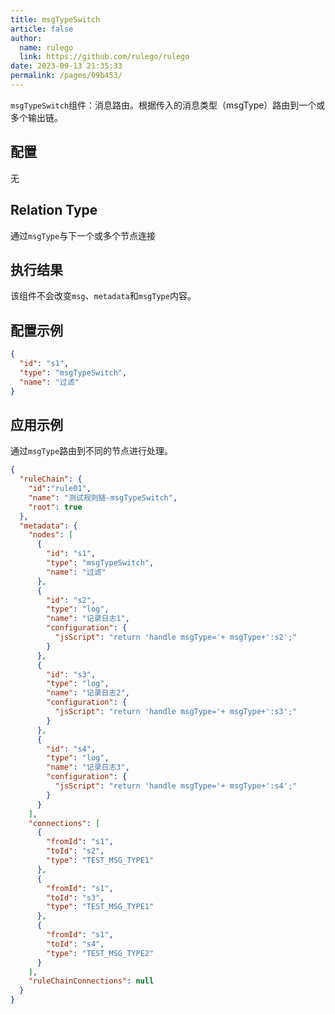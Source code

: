 ```yaml
---
title: msgTypeSwitch
article: false
author: 
  name: rulego
  link: https://github.com/rulego/rulego
date: 2023-09-13 21:35:33
permalink: /pages/09b453/
---
```


`msgTypeSwitch`组件：消息路由。根据传入的消息类型（msgType）路由到一个或多个输出链。

## 配置

无

## Relation Type

通过`msgType`与下一个或多个节点连接

## 执行结果

该组件不会改变`msg`、`metadata`和`msgType`内容。

## 配置示例

```json
{
  "id": "s1",
  "type": "msgTypeSwitch",
  "name": "过滤"
}
```

## 应用示例

通过`msgType`路由到不同的节点进行处理。
```json
{
  "ruleChain": {
    "id":"rule01",
    "name": "测试规则链-msgTypeSwitch",
    "root": true
  },
  "metadata": {
    "nodes": [
      {
        "id": "s1",
        "type": "msgTypeSwitch",
        "name": "过滤"
      },
      {
        "id": "s2",
        "type": "log",
        "name": "记录日志1",
        "configuration": {
          "jsScript": "return 'handle msgType='+ msgType+':s2';"
        }
      },
      {
        "id": "s3",
        "type": "log",
        "name": "记录日志2",
        "configuration": {
          "jsScript": "return 'handle msgType='+ msgType+':s3';"
        }
      },
      {
        "id": "s4",
        "type": "log",
        "name": "记录日志3",
        "configuration": {
          "jsScript": "return 'handle msgType='+ msgType+':s4';"
        }
      }
    ],
    "connections": [
      {
        "fromId": "s1",
        "toId": "s2",
        "type": "TEST_MSG_TYPE1"
      },
      {
        "fromId": "s1",
        "toId": "s3",
        "type": "TEST_MSG_TYPE1"
      },
      {
        "fromId": "s1",
        "toId": "s4",
        "type": "TEST_MSG_TYPE2"
      }
    ],
    "ruleChainConnections": null
  }
}
```
